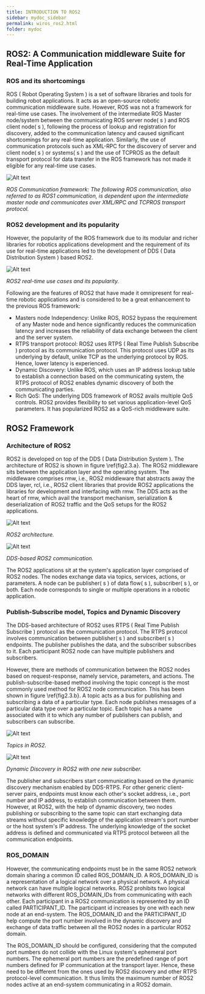 ```yaml
---
title: INTRODUCTION TO ROS2
sidebar: mydoc_sidebar
permalink: wiros_ros2.html
folder: mydoc
---
```


## ROS2: A Communication middleware Suite for Real-Time Application

### ROS and its shortcomings

ROS ( Robot Operating System ) is a set of software libraries and tools for building robot applications. It acts as an open-source robotic communication middleware suite. However, ROS was not a framework for real-time use cases. The involvement of the intermediate ROS Master node/system between the communicating ROS server node( s ) and ROS client node( s ), following the process of lookup and registration for discovery, added to the communication latency and caused significant shortcomings for any real-time application. Similarly, the use of communication protocols such as XML-RPC for the discovery of server and client node( s ) or systems( s ) and the use of TCPROS as the default transport protocol for data transfer in the ROS framework has not made it eligible for any real-time use cases. 

![Alt text](./ROS1_Communication.drawio.svg)

*ROS Communication framework: The following ROS communication, also referred to as ROS1 communication, is dependent upon the intermediate master node and communicates over XML/RPC and TCPROS transport protocol.*

### ROS2 development and its popularity

However, the popularity of the ROS framework due to its modular and richer libraries for robotics applications development and the requirement of its use for real-time applications led to the development of DDS ( Data Distribution System ) based ROS2. 

![Alt text](./FIG13.drawio.svg)

*ROS2 real-time use cases and its popularity.*


Following are the features of ROS2 that have made it omnipresent for real-time robotic applications and is considered to be a great enhancement to the previous ROS framework: 
* Masters node Independency: Unlike ROS, ROS2 bypass the requirement of any Master node and hence significantly reduces the communication latency and increases the reliability of data exchange between the client and the server system. 
* RTPS transport protocol: ROS2 uses RTPS ( Real Time Publish Subscribe ) protocol as its communication protocol. This protocol uses UDP as its underlying by default, unlike TCP as the underlying protocol by ROS. Hence, lower latency is experienced.  
* Dynamic Discovery: Unlike ROS, which uses an IP address lookup table to establish a connection based on the communicating system, the RTPS protocol of ROS2 enables dynamic discovery of both the communicating parties. 
* Rich QoS: The underlying DDS framework of ROS2 avails multiple QoS controls. ROS2 provides flexibility to set various application-level QoS parameters. It has popularized ROS2 as a QoS-rich middleware suite. 




## ROS2 Framework

### Architecture of ROS2

ROS2 is developed on top of the DDS ( Data Distribution System ). The architecture of ROS2 is shown in figure \ref{fig2.3.a}. The ROS2 middleware sits between the application layer and the operating system. The middleware comprises rmw, i.e., ROS2 middleware that abstracts away the DDS layer, rcl, i.e., ROS2 client libraries that provide ROS2 applications the libraries for development and interfacing with rmw. The DDS acts as the heart of rmw, which avail the transport mechanism, serialization \& deserialization of ROS2 traffic and the QoS setups for the ROS2 applications. 

![Alt text](./ros2architecture_thesis.drawio.svg)

*ROS2 architecture.*

![Alt text](./DDS_based_ROS2_Communication.drawio.svg)

*DDS-based ROS2 communication.*


The ROS2 applications sit at the system's application layer comprised of ROS2 nodes. The nodes exchange data via topics, services, actions, or parameters. A node can be publisher( s ) of data flow( s ), subscriber( s ), or both. Each node corresponds to single or multiple operations in a robotic application.

### Publish-Subscribe model, Topics and Dynamic Discovery

The DDS-based architecture of ROS2 uses RTPS ( Real Time Publish Subscribe )  protocol as the communication protocol. The RTPS protocol involves communication between publisher( s ) and subscriber( s ) endpoints. The publisher publishes the data, and the subscriber subscribes to it. Each participant ROS2 node can have multiple publishers and subscribers. 

However, there are methods of communication between the ROS2 nodes based on request-response, namely service, parameters, and actions. The publish-subscribe-based method involving the topic concept is the most commonly used method for ROS2 node communication. This has been shown in figure \ref{fig2.3.b}. A topic acts as a bus for publishing and subscribing a data of a particular type. Each node publishes messages of a particular data type over a particular topic. Each topic has a name associated with it to which any number of publishers can publish, and subscribers can subscribe. 

![Alt text](./FIG2.drawio.svg)

*Topics in ROS2.*

![Alt text](./Fig3.drawio.svg)

*Dynamic Discovery in ROS2 with one new subscriber.*

The publisher and subscribers start communicating based on the dynamic discovery mechanism enabled by DDS-RTPS. For other generic client-server pairs, endpoints must know each other's socket address, i.e., port number and IP address, to establish communication between them. However, at ROS2, with the help of dynamic discovery, two nodes publishing or subscribing to the same topic can start exchanging data streams without specific knowledge of the application stream's port number or the host system's IP address. The underlying knowledge of the socket address is defined and communicated via RTPS protocol between all the communication endpoints. 


### ROS\_DOMAIN

However, the communicating endpoints must be in the same ROS2 network domain sharing a common ID called ROS\_DOMAIN\_ID. A ROS\_DOMAIN\_ID is a representation of a logical network over a physical network. A physical network can have multiple logical networks. ROS2 prohibits two logical networks with different ROS\_DOMAIN\_IDs from communicating with each other. Each participant in a ROS2 communication is represented by an ID called PARTICIPANT\_ID. The participant id increases by one with each new node at an end-system. The ROS\_DOMAIN\_ID and the PARTICIPANT\_ID help compute the port number involved in the dynamic discovery and exchange of data traffic between all the ROS2 nodes in a particular ROS2 domain. 

The ROS\_DOMAIN\_ID should be configured, considering that the computed port numbers do not collide with the Linux system's ephemeral port numbers. The ephemeral port numbers are the predefined range of port numbers defined for IP communication at the transport layer. Hence, these need to be different from the ones used by ROS2 discovery and other RTPS protocol-level communication. It thus limits the maximum number of ROS2 nodes active at an end-system communicating in a ROS2 domain. 

